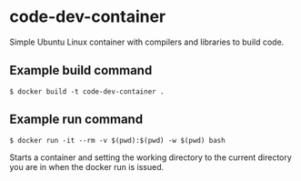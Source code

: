 # code-dev-container

Simple Ubuntu Linux container with compilers and libraries to build code.

## Example build command

`$ docker build -t code-dev-container .`

## Example run command

`$ docker run -it --rm -v $(pwd):$(pwd) -w $(pwd) bash`

Starts a container and setting the working directory to the current directory you are in when the docker run is issued.
